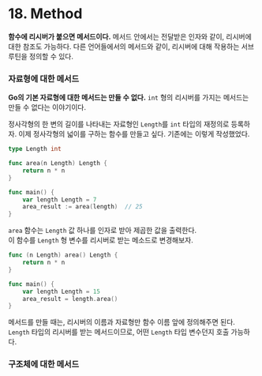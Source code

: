 # 18. Method

__함수에 리시버가 붙으면 메서드이다.__ 메서드 안에서는 전달받은 인자와 같이, 리시버에 대한 참조도 가능하다. 다른 언어들에서의 메서드와 같이, 리시버에 대해 작용하는 서브루틴을 정의할 수 있다.

### 자료형에 대한 메서드

__Go의 기본 자료형에 대한 메서드는 만들 수 없다.__ `int` 형의 리시버를 가지는 메서드는 만들 수 없다는 이야기이다.

정사각형의 한 변의 길이를 나타내는 자료형인 `Length`를 `int` 타입의 재정의로 등록하자. 이제 정사각형의 넓이를 구하는 함수를 만들고 싶다. 기존에는 이렇게 작성했었다. 

```go
type Length int

func area(n Length) Length {
	return n * n
}

func main() {
    var length Length = 7
	area_result := area(length)  // 25
}
```

`area` 함수는 `Length` 값 하나를 인자로 받아 제곱한 값을 출력한다.\
이 함수를 `Length` 형 변수를 리시버로 받는 메소드로 변경해보자.

```go
func (n Length) area() Length {
    return n * n
}

func main() {
    var length Length = 15
    area_result = length.area()
}
```

메서드를 만들 때는, 리시버의 이름과 자료형만 함수 이름 앞에 정의해주면 된다. `Length` 타입의 리시버를 받는 메서드이므로, 어떤 `Length` 타입 변수던지 호출 가능하다.

### 구조체에 대한 메서드

